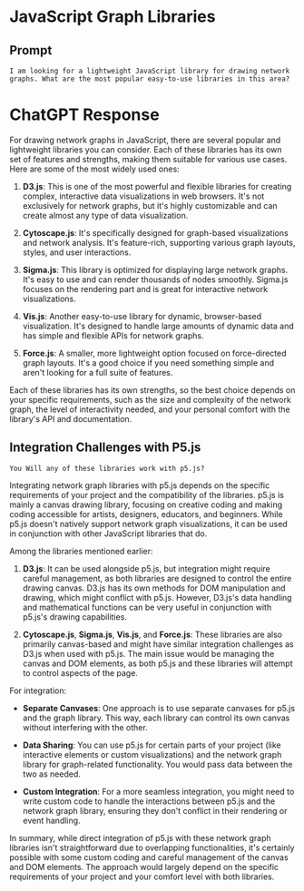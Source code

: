 # JavaScript Graph Libraries

## Prompt

```linenums=""
I am looking for a lightweight JavaScript library for drawing network graphs. What are the most popular easy-to-use libraries in this area?
```

# ChatGPT Response

For drawing network graphs in JavaScript, there are several popular and lightweight libraries you can consider. Each of these libraries has its own set of features and strengths, making them suitable for various use cases. Here are some of the most widely used ones:

1.  **D3.js**: This is one of the most powerful and flexible libraries for creating complex, interactive data visualizations in web browsers. It's not exclusively for network graphs, but it's highly customizable and can create almost any type of data visualization.

2.  **Cytoscape.js**: It's specifically designed for graph-based visualizations and network analysis. It's feature-rich, supporting various graph layouts, styles, and user interactions.

3.  **Sigma.js**: This library is optimized for displaying large network graphs. It's easy to use and can render thousands of nodes smoothly. Sigma.js focuses on the rendering part and is great for interactive network visualizations.

4.  **Vis.js**: Another easy-to-use library for dynamic, browser-based visualization. It's designed to handle large amounts of dynamic data and has simple and flexible APIs for network graphs.

5.  **Force.js**: A smaller, more lightweight option focused on force-directed graph layouts. It's a good choice if you need something simple and aren't looking for a full suite of features.

Each of these libraries has its own strengths, so the best choice depends on your specific requirements, such as the size and complexity of the network graph, the level of interactivity needed, and your personal comfort with the library's API and documentation.

## Integration Challenges with P5.js


```
You Will any of these libraries work with p5.js?
```

Integrating network graph libraries with p5.js depends on the specific requirements of your project and the compatibility of the libraries. p5.js is mainly a canvas drawing library, focusing on creative coding and making coding accessible for artists, designers, educators, and beginners. While p5.js doesn't natively support network graph visualizations, it can be used in conjunction with other JavaScript libraries that do.

Among the libraries mentioned earlier:

1.  **D3.js**: It can be used alongside p5.js, but integration might require careful management, as both libraries are designed to control the entire drawing canvas. D3.js has its own methods for DOM manipulation and drawing, which might conflict with p5.js. However, D3.js's data handling and mathematical functions can be very useful in conjunction with p5.js's drawing capabilities.

2.  **Cytoscape.js**, **Sigma.js**, **Vis.js**, and **Force.js**: These libraries are also primarily canvas-based and might have similar integration challenges as D3.js when used with p5.js. The main issue would be managing the canvas and DOM elements, as both p5.js and these libraries will attempt to control aspects of the page.

For integration:

-   **Separate Canvases**: One approach is to use separate canvases for p5.js and the graph library. This way, each library can control its own canvas without interfering with the other.

-   **Data Sharing**: You can use p5.js for certain parts of your project (like interactive elements or custom visualizations) and the network graph library for graph-related functionality. You would pass data between the two as needed.

-   **Custom Integration**: For a more seamless integration, you might need to write custom code to handle the interactions between p5.js and the network graph library, ensuring they don't conflict in their rendering or event handling.

In summary, while direct integration of p5.js with these network graph libraries isn't straightforward due to overlapping functionalities, it's certainly possible with some custom coding and careful management of the canvas and DOM elements. The approach would largely depend on the specific requirements of your project and your comfort level with both libraries.